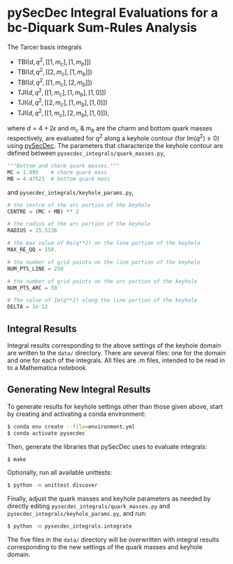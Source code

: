 # pySecDec Integral Evaluations for a bc-Diquark Sum-Rules Analysis

The Tarcer basis integrals

- $\mathrm{TBI}(d, q^2, [[1, m_c], [1, m_b]])$
- $\mathrm{TBI}(d, q^2, [[2, m_c], [1, m_b]])$
- $\mathrm{TBI}(d, q^2, [[1, m_c], [2, m_b]])$
- $\mathrm{TJI}(d, q^2, [[1, m_c], [1, m_b], [1, 0]])$
- $\mathrm{TJI}(d, q^2, [[2, m_c], [1, m_b], [1, 0]])$
- $\mathrm{TJI}(d, q^2, [[1, m_c], [2, m_b], [1, 0]])$,

where $d = 4 + 2\epsilon$ and $m_c$ & $m_b$ are the charm and bottom quark masses respectively, are evaluated for $q^2$ along a keyhole contour (for $\mathrm{Im}(q^2) \geq 0$) using [pySecDec](https://pypi.org/project/pySecDec/). The parameters that characterize the keyhole contour are defined between `pysecdec_integrals/quark_masses.py`, 

```python
"""Bottom and charm quark masses."""
MC = 1.095    # charm quark mass
MB = 4.47521  # bottom quark mass
```

and `pysecdec_integrals/keyhole_params.py`,

```python
# the centre of the arc portion of the keyhole
CENTRE = (MC + MB) ** 2

# the radius of the arc portion of the keyhole
RADIUS = 15.5136

# the max value of Re(q**2) on the line portion of the keyhole
MAX_RE_QQ = 150.

# the number of grid points on the line portion of the keyhole
NUM_PTS_LINE = 250

# the number of grid points on the arc portion of the keyhole
NUM_PTS_ARC = 50

# The value of Im(q**2) along the line portion of the keyhole
DELTA = 1e-12
```

## Integral Results

Integral results corresponding to the above settings of the keyhole domain are written to the `data/` directory. There are several files: one for the domain and one for each of the integrals. All files are .m files, intended to be read in to a Mathematica notebook.

## Generating New Integral Results

To generate results for keyhole settings other than those given above, start by creating and activating a conda environment:

```bash
$ conda env create --file=environment.yml
$ conda activate pysecdec
```

Then, generate the libraries that pySecDec uses to evaluate integrals:

```bash
$ make
```

Optionally, run all available unittests:
```bash
$ python -m unittest discover
```

Finally, adjust the quark masses and keyhole parameters as needed by directly editing `pysecdec_integrals/quark_masses.py` and `pysecdec_integrals/keyhole_params.py`, and run:

```bash
$ python -m pysecdec_integrals.integrate
```

The five files in the `data/` directory will be overwritten with integral results corresponding to the new settings of the quark masses and keyhole domain.
